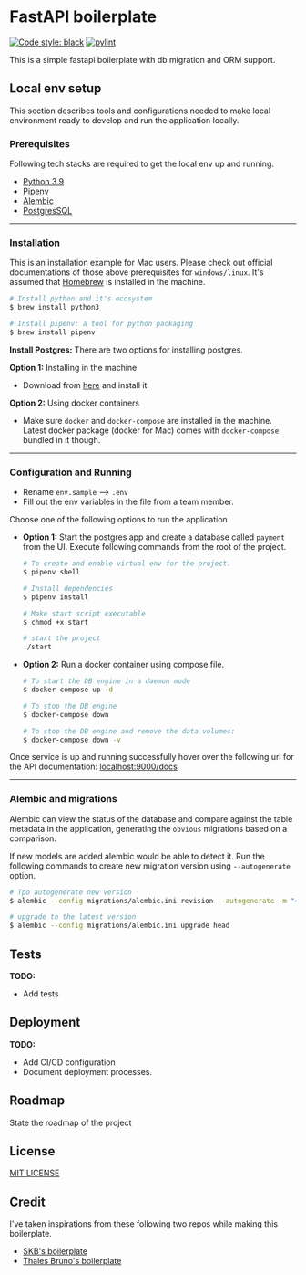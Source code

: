 # FastAPI boilerplate

[![Code style: black](https://img.shields.io/badge/code%20style-black-000000.svg)](https://github.com/psf/black)
[![pylint](https://img.shields.io/badge/Pylint-enabled-brightgreen)](https://pylint.org/)

This is a simple fastapi boilerplate with db migration and ORM support.

## Local env setup

This section describes tools and configurations needed to make local environment ready to develop and run the application locally.

### Prerequisites

Following tech stacks are required to get the local env up and running.

- [Python 3.9](https://www.python.org/downloads/)
- [Pipenv](https://pipenv.kennethreitz.org/en/latest/)
- [Alembic](https://alembic.sqlalchemy.org/en/latest/front.html#installation)
- [PostgresSQL](https://www.postgresql.org/)

---

### Installation

This is an installation example for Mac users. Please check out official documentations of those above prerequisites for `windows/linux`. It's assumed that [Homebrew](https://brew.sh) is installed in the machine.

```sh
# Install python and it's ecosystem
$ brew install python3

# Install pipenv: a tool for python packaging
$ brew install pipenv
```

**Install Postgres:** There are two options for installing postgres.

**Option 1:** Installing in the machine

- Download from [here](https://www.postgresql.org/download/) and install it.

**Option 2:** Using docker containers

- Make sure `docker` and `docker-compose` are installed in the machine. Latest docker package (docker for Mac) comes with `docker-compose` bundled in it though.

---

### Configuration and Running

- Rename `env.sample` --> `.env`
- Fill out the env variables in the file from a team member.

Choose one of the following options to run the application

- **Option 1:** Start the postgres app and create a database called `payment` from the UI. Execute following commands from the root of the project.

  ```sh
  # To create and enable virtual env for the project.
  $ pipenv shell

  # Install dependencies
  $ pipenv install

  # Make start script executable
  $ chmod +x start

  # start the project
  ./start
  ```

- **Option 2:** Run a docker container using compose file.

  ```sh
  # To start the DB engine in a daemon mode
  $ docker-compose up -d

  # To stop the DB engine
  $ docker-compose down

  # To stop the DB engine and remove the data volumes:
  $ docker-compose down -v
  ```

Once service is up and running successfully hover over the following url for the API documentation:
[localhost:9000/docs](http://127.0.0.1:9000/docs)

---

### Alembic and migrations
Alembic can view the status of the database and compare against the table metadata in the application, generating the `obvious` migrations based on a comparison.

If new models are added alembic would be able to detect it. Run the following commands to create new migration version using `--autogenerate` option.

```sh
# Tpo autogenerate new version
$ alembic --config migrations/alembic.ini revision --autogenerate -m "<commit_message>"

# upgrade to the latest version
$ alembic --config migrations/alembic.ini upgrade head

```

## Tests

**TODO:**

- Add tests

## Deployment

**TODO:**

- Add CI/CD configuration
- Document deployment processes.

## Roadmap

State the roadmap of the project

## License
[MIT LICENSE](./LICENSE)

## Credit

I've taken inspirations from these following two repos while making this boilerplate.

- [SKB's boilerplate](https://github.com/skb1129/fastapi-boilerplate)
- [Thales Bruno's boilerplate](https://github.com/thalesbruno/fastapi-boilerplate)
